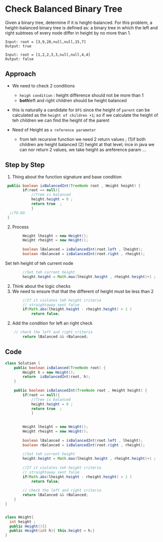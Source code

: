 # Check Balanced Binary Tree
Given a binary tree, determine if it is height-balanced.
For this problem, a height-balanced binary tree is defined as:
a binary tree in which the left and right subtrees of every node differ in height by no more than 1.

````
Input: root = [3,9,20,null,null,15,7]
Output: true
````
````
Input: root = [1,2,2,3,3,null,null,4,4]
Output: false
````
## Approach 
- We need to check 2 conditions 
   - `heigh condition` : height difference should not be more than 1 
   - **both**left and right children should be height balanced
- this is naturally a candidate for    `DFS` since the height of `parent` can be calculated as the  `height of children +1`; so if we calculate the height of teh children we can find the height of the parent 

- Need of Height as `a reference parameter`
  - from teh recursive function we need 2 return values ; (1)if both children are height balanced  (2) height at that level; ince in java we can nor return 2 values, we take height as areference param ...

## Step by Step 

1. Thing about the function signature and base condition 
````java
 public boolean isBalancedInt(TreeNode root , Height height) {
        if(root == null){
            //Tree is balanced 
            height.height = 0 ;
            return true  ;
            }
  //TO-DO      
 }
````
2.  Process
````java
        Height lheight = new Height();
        Height rheight = new Height();
        
        boolean lBalanced = isBalancedInt(root.left , lheight);
        boolean rBalanced = isBalancedInt(root.right , rheight);
````

Set teh height of teh current node
````java
        //Set teh current height 
        height.height = Math.max(lheight.height , rheight.height)+1 ;
````

2. Think about the logic checks
  1. We need to ensure that that the different of height must be less than 2

````java
        //If it violates teh height criteria 
        // straightaway sent false 
        if(Math.abs(lheight.height - rheight.height) > 1 )
            return false; 
````  
  2. Add the condition for left an right check 
````java
    // check the left and right criteria 
        return lBalanced && rBalanced;
````  
## Code 
````java
class Solution {
    public boolean isBalanced(TreeNode root) {
        Height h = new Height();
        return  isBalancedInt(root, h);
    }
    
    public boolean isBalancedInt(TreeNode root , Height height) {
        if(root == null){
            //Tree is balanced 
            height.height = 0 ;
            return true  ;
            }
        
        
        Height lheight = new Height();
        Height rheight = new Height();
        
        boolean lBalanced = isBalancedInt(root.left , lheight);
        boolean rBalanced = isBalancedInt(root.right , rheight);
        
        //Set teh current height 
        height.height = Math.max(lheight.height , rheight.height)+1 ;
        
        //If it violates teh height criteria 
        // straightaway sent false 
        if(Math.abs(lheight.height - rheight.height) > 1 )
            return false; 
        
        // check the left and right criteria 
        return lBalanced && rBalanced;
    }
}


class Height{
  int height ;
  public Height(){}
  public Height(int h){ this.height = h;}
}
````